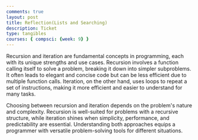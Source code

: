 ```yaml
---
comments: true
layout: post
title: Reflection(Lists and Searching)
description: Ticket
type: tangibles
courses: { compsci: {week: 9} }
---
```

<html>
<head>
    <title>Reflection on Recursion and Iteration</title>
</head>
<body>
    <p>
        Recursion and iteration are fundamental concepts in programming, each with its unique strengths and use cases. Recursion involves a function calling itself to solve a problem, breaking it down into simpler subproblems. It often leads to elegant and concise code but can be less efficient due to multiple function calls. Iteration, on the other hand, uses loops to repeat a set of instructions, making it more efficient and easier to understand for many tasks.
    </p>
    <p>
        Choosing between recursion and iteration depends on the problem's nature and complexity. Recursion is well-suited for problems with a recursive structure, while iteration shines when simplicity, performance, and predictability are essential. Understanding both approaches equips a programmer with versatile problem-solving tools for different situations.
    </p>
</body>
</html>
